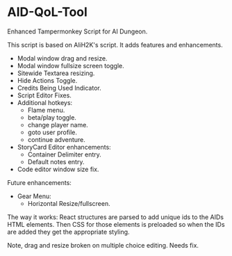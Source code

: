 # AID-QoL-Tool


Enhanced Tampermonkey Script for AI Dungeon.


This script is based on AliH2K's script. It adds features and enhancements.

- Modal window drag and resize.
- Modal window fullsize screen toggle.
- Sitewide Textarea resizing.
- Hide Actions Toggle.
- Credits Being Used Indicator.
- Script Editor Fixes.
- Additional hotkeys:
  - Flame menu.
  - beta/play toggle.
  - change player name.
  - goto user profile.
  - continue adventure.
- StoryCard Editor enhancements:
  - Container Delimiter entry.
  - Default notes entry.
- Code editor window size fix.

Future enhancements:
- Gear Menu:
  - Horizontal Resize/fullscreen.

The way it works: React structures are parsed to add unique ids to the AIDs HTML elements. Then CSS for those elements is preloaded so when the IDs are added they get the appropriate styling.


Note, drag and resize broken on multiple choice editing. Needs fix.